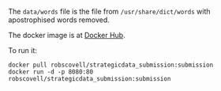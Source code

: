 The `data/words` file is the file from `/usr/share/dict/words` with apostrophised words removed.

The docker image is at [Docker Hub](https://hub.docker.com/repository/docker/robscovell/strategicdata_submission).

To run it:
```
docker pull robscovell/strategicdata_submission:submission
docker run -d -p 8080:80 robscovell/strategicdata_submission:submission
```
